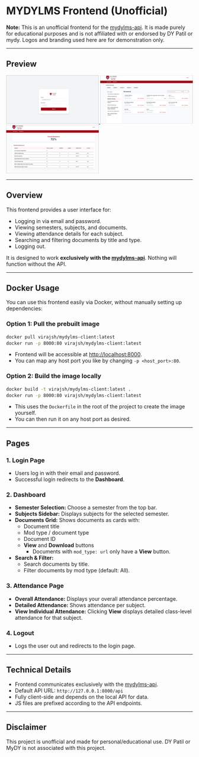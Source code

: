 # MYDYLMS Frontend (Unofficial)

**Note:** This is an unofficial frontend for the [mydylms-api](/api/README.md). It is made purely for educational purposes and is not affiliated with or endorsed by DY Patil or mydy. Logos and branding used here are for demonstration only.

---

## Preview

<a href="./src/images/preview_login.png">
  <img src="./src/images/preview_login.png" width="250" alt="Page 1"/>
</a>
<a href="./src/images/preview_dashboard.png">
  <img src="./src/images/preview_dashboard.png" width="250" alt="Page 2"/>
</a>
<a href="./src/images/preview_attendance.png">
  <img src="./src/images/preview_attendance.png" width="250" alt="Page 3"/>
</a>

---

## Overview

This frontend provides a user interface for:

- Logging in via email and password.
- Viewing semesters, subjects, and documents.
- Viewing attendance details for each subject.
- Searching and filtering documents by title and type.
- Logging out.

It is designed to work **exclusively with the [mydylms-api](/api/README.md)**. Nothing will function without the API.

---

## Docker Usage

You can use this frontend easily via Docker, without manually setting up dependencies:

### Option 1: Pull the prebuilt image

```bash
docker pull virajsh/mydylms-client:latest
docker run -p 8000:80 virajsh/mydylms-client:latest
```

- Frontend will be accessible at [http://localhost:8000](http://localhost:8000).
- You can map any host port you like by changing `-p <host_port>:80`.

### Option 2: Build the image locally

```bash
docker build -t virajsh/mydylms-client:latest .
docker run -p 8000:80 virajsh/mydylms-client:latest
```

- This uses the `Dockerfile` in the root of the project to create the image yourself.
- You can then run it on any host port as desired.

---

## Pages

### 1. Login Page

- Users log in with their email and password.
- Successful login redirects to the **Dashboard**.

### 2. Dashboard

- **Semester Selection:** Choose a semester from the top bar.
- **Subjects Sidebar:** Displays subjects for the selected semester.
- **Documents Grid:** Shows documents as cards with:
  - Document title
  - Mod type / document type
  - Document ID
  - **View** and **Download** buttons
    - Documents with `mod_type: url` only have a **View** button.
- **Search & Filter:**
  - Search documents by title.
  - Filter documents by mod type (default: All).

### 3. Attendance Page

- **Overall Attendance:** Displays your overall attendance percentage.
- **Detailed Attendance:** Shows attendance per subject.
- **View Individual Attendance:** Clicking **View** displays detailed class-level attendance for that subject.

### 4. Logout

- Logs the user out and redirects to the login page.

---

## Technical Details

- Frontend communicates exclusively with the [mydylms-api](/api/README.md).
- Default API URL: `http://127.0.0.1:8000/api`
- Fully client-side and depends on the local API for data.
- JS files are prefixed according to the API endpoints.

---

## Disclaimer

This project is unofficial and made for personal/educational use. DY Patil or MyDY is not associated with this project.
